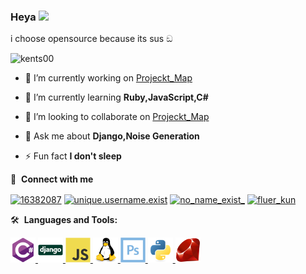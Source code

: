 ### Heya <img src="https://media.giphy.com/media/hvRJCLFzcasrR4ia7z/giphy.gif" width="25px"></a>
i choose opensource because its sus ඞ

<p align="left"> <img src="https://komarev.com/ghpvc/?username=kents00&label=Profile%20views&color=00ff1e&style=flat-square" alt="kents00" /> </p>

- 🔭 I’m currently working on [Projeckt_Map](https://github.com/kents00/Projeckt_Map.git)

- 🌱 I’m currently learning **Ruby,JavaScript,C#**

- 👯 I’m looking to collaborate on [Projeckt_Map](https://github.com/kents00/Projeckt_Map.git)

- 💬 Ask me about **Django,Noise Generation**

- ⚡ Fun fact **I don't sleep**

🔗 &nbsp;**Connect with me**
<p align="left">
<a href="https://stackoverflow.com/users/16382087" target="blank"><img align="center" src="https://raw.githubusercontent.com/rahuldkjain/github-profile-readme-generator/master/src/images/icons/Social/stack-overflow.svg" alt="16382087" height="30" width="40" /></a>
<a href="https://fb.com/unique.username.exist" target="blank"><img align="center" src="https://raw.githubusercontent.com/rahuldkjain/github-profile-readme-generator/master/src/images/icons/Social/facebook.svg" alt="unique.username.exist" height="30" width="40" /></a>
<a href="https://instagram.com/no_name_exist_" target="blank"><img align="center" src="https://raw.githubusercontent.com/rahuldkjain/github-profile-readme-generator/master/src/images/icons/Social/instagram.svg" alt="no_name_exist_" height="30" width="40" /></a>
<a href="https://www.youtube.com/c/fluer_kun" target="blank"><img align="center" src="https://raw.githubusercontent.com/rahuldkjain/github-profile-readme-generator/master/src/images/icons/Social/youtube.svg" alt="fluer_kun" height="30" width="40" /></a>
</p>

🛠️ &nbsp;**Languages and Tools:**
<p align="left"> <a href="https://www.w3schools.com/cs/" target="_blank" rel="noreferrer"> <img src="https://raw.githubusercontent.com/devicons/devicon/master/icons/csharp/csharp-original.svg" alt="csharp" width="40" height="40"/> </a> <a href="https://www.djangoproject.com/" target="_blank" rel="noreferrer"> <img src="https://raw.githubusercontent.com/devicons/devicon/master/icons/django/django-original.svg" alt="django" width="40" height="40"/> </a> <a href="https://developer.mozilla.org/en-US/docs/Web/JavaScript" target="_blank" rel="noreferrer"> <img src="https://raw.githubusercontent.com/devicons/devicon/master/icons/javascript/javascript-original.svg" alt="javascript" width="40" height="40"/> </a> <a href="https://www.linux.org/" target="_blank" rel="noreferrer"> <img src="https://raw.githubusercontent.com/devicons/devicon/master/icons/linux/linux-original.svg" alt="linux" width="40" height="40"/> </a> <a href="https://www.photoshop.com/en" target="_blank" rel="noreferrer"> <img src="https://raw.githubusercontent.com/devicons/devicon/master/icons/photoshop/photoshop-line.svg" alt="photoshop" width="40" height="40"/> </a> <a href="https://www.python.org" target="_blank" rel="noreferrer"> <img src="https://raw.githubusercontent.com/devicons/devicon/master/icons/python/python-original.svg" alt="python" width="40" height="40"/> </a> <a href="https://www.ruby-lang.org/en/" target="_blank" rel="noreferrer"> <img src="https://raw.githubusercontent.com/devicons/devicon/master/icons/ruby/ruby-original.svg" alt="ruby" width="40" height="40"/> </a> </p>
